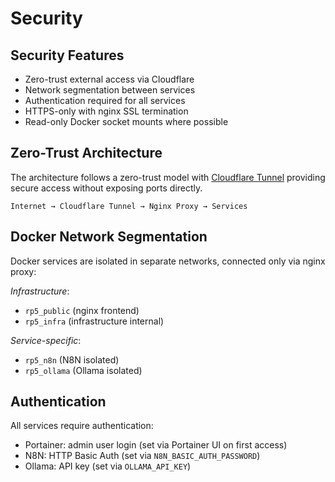 # Security

## Security Features

- Zero-trust external access via Cloudflare
- Network segmentation between services
- Authentication required for all services
- HTTPS-only with nginx SSL termination
- Read-only Docker socket mounts where possible

## Zero-Trust Architecture

The architecture follows a zero-trust model with [Cloudflare Tunnel](https://developers.cloudflare.com/cloudflare-one/connections/connect-apps/install-and-setup/tunnel-guide/) providing secure access without exposing ports directly.

```
Internet → Cloudflare Tunnel → Nginx Proxy → Services
```

## Docker Network Segmentation

Docker services are isolated in separate networks, connected only via nginx proxy:

*Infrastructure*:
- `rp5_public` (nginx frontend)
- `rp5_infra` (infrastructure internal) 

*Service-specific*:
- `rp5_n8n` (N8N isolated)
- `rp5_ollama` (Ollama isolated)

## Authentication
All services require authentication:
- Portainer: admin user login (set via Portainer UI on first access)
- N8N: HTTP Basic Auth (set via `N8N_BASIC_AUTH_PASSWORD`)
- Ollama: API key (set via `OLLAMA_API_KEY`)